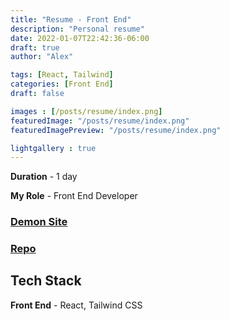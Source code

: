 ```yaml
---
title: "Resume - Front End"
description: "Personal resume"
date: 2022-01-07T22:42:36-06:00
draft: true
author: "Alex"

tags: [React, Tailwind]
categories: [Front End]
draft: false 

images : [/posts/resume/index.png]
featuredImage: "/posts/resume/index.png"
featuredImagePreview: "/posts/resume/index.png"

lightgallery : true
---
```


<!--more-->

**Duration** - 1 day

**My Role** - Front End Developer

### [Demon Site](https://zengjilie.github.io/resume/)
### [Repo](https://github.com/zengjilie/resume)

## Tech Stack

**Front End** - React, Tailwind CSS

<!-- ## Takeaways
* Tailwind CSS may not good for complex animations? Need to explore more about it
* Try to customize Tailwind CSS animations -->